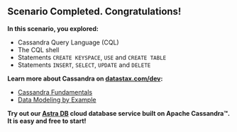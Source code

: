 ## Scenario Completed. Congratulations!

**In this scenario, you explored:**

* Cassandra Query Language (CQL)
* The CQL shell
* Statements `CREATE KEYSPACE`, `USE` and `CREATE TABLE`
* Statements `INSERT`, `SELECT`, `UPDATE` and `DELETE`

**Learn more about Cassandra on [datastax.com/dev](https://datastax.com/dev):**

* [Cassandra Fundamentals](https://datastax.com/learn/cassandra-fundamentals)
* [Data Modeling by Example](https://www.datastax.com/learn/data-modeling-by-example)


**Try out our [Astra DB](https://astra.datastax.com/register?utm_source=devplay&utm_medium=katapod&utm_campaign=cassandra-fundamentals) cloud database service built on Apache Cassandra™. It is easy and free to start!**
